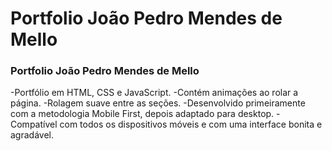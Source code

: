 # Portfolio João Pedro Mendes de Mello
### Portfolio João Pedro Mendes de Mello

-Portfólio em HTML, CSS e JavaScript.
-Contém animações ao rolar a página.
-Rolagem suave entre as seções.
-Desenvolvido primeiramente com a metodologia Mobile First, depois adaptado para desktop.
-Compatível com todos os dispositivos móveis e com uma interface bonita e agradável.






